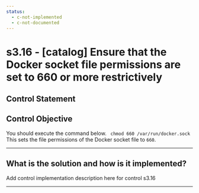 ```yaml
---
status:
  - c-not-implemented
  - c-not-documented
---
```


# s3.16 - \[catalog\] Ensure that the Docker socket file permissions are set to 660 or more restrictively

## Control Statement

## Control Objective

You should execute the command below.    ```  chmod 660 /var/run/docker.sock  ```  This sets the file permissions of the Docker socket file to `660`.

______________________________________________________________________

## What is the solution and how is it implemented?

Add control implementation description here for control s3.16

______________________________________________________________________

